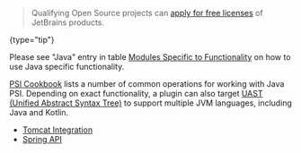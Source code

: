 [//]: # (title: IntelliJ IDEA)

<!-- Copyright 2000-2020 JetBrains s.r.o. and other contributors. Use of this source code is governed by the Apache 2.0 license that can be found in the LICENSE file. -->

 >  Qualifying Open Source projects can [apply for free licenses](https://www.jetbrains.com/community/opensource/) of JetBrains products.
 >
 {type="tip"}

Please see "Java" entry in table [Modules Specific to Functionality](plugin_compatibility.md#modules-specific-to-functionality) on how to use Java specific functionality.

[PSI Cookbook](psi_cookbook.md#java-specific) lists a number of common operations for working with Java PSI. 
Depending on exact functionality, a plugin can also target [UAST (Unified Abstract Syntax Tree)](uast.md) to support multiple JVM languages, including Java and Kotlin.

* [Tomcat Integration](tomcat_integration.md)
* [Spring API](spring_api.md)